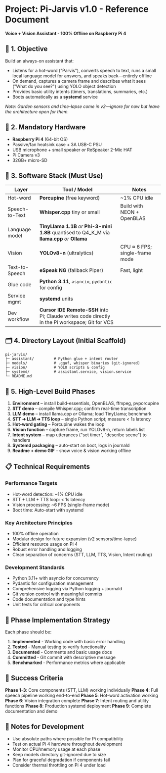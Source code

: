 # Project: Pi-Jarvis v1.0 - Reference Document

**Voice + Vision Assistant - 100% Offline on Raspberry Pi 4**

## 🏁 1. Objective

Build an always-on assistant that:
- Listens for a hot-word ("Parvis"), converts speech to text, runs a small local language model for answers, and speaks back—entirely offline
- On demand, captures a camera frame and describes what it sees ("What do you see?") using YOLO object detection
- Provides basic utility intents (timers, translations, summaries, etc.)
- Boots automatically as a **systemd** service

*Note: Garden sensors and time-lapse come in v2—ignore for now but leave the architecture open for them.*

## 🧩 2. Mandatory Hardware

- **Raspberry Pi 4** (64-bit OS)
- Passive/fan heatsink case + 3A USB-C PSU
- USB microphone + small speaker *or* ReSpeaker 2-Mic HAT
- Pi Camera v3
- 32GB+ micro-SD

## 🔧 3. Software Stack (Must Use)

| Layer | Tool / Model | Notes |
|-------|-------------|-------|
| Hot-word | **Porcupine** (free keyword) | ~1% CPU idle |
| Speech-to-Text | **Whisper.cpp** tiny or small | Build with NEON + OpenBLAS |
| Language model | **TinyLlama 1.1B** *or* **Phi-3-mini 1.8B** quantised to Q4_K_M via **llama.cpp** *or* **Ollama** | |
| Vision | **YOLOv8-n** (ultralytics) | CPU ≈ 6 FPS; single-frame mode |
| Text-to-Speech | **eSpeak NG** (fallback Piper) | Fast, light |
| Glue code | **Python 3.11**, `asyncio`, `pydantic` for config | |
| Service mgmt | **systemd** units | |
| Dev workflow | **Cursor IDE Remote-SSH** into Pi; Claude writes code directly in the Pi workspace; Git for VCS | |

## 🗂️ 4. Directory Layout (Initial Scaffold)

```
pi-jarvis/
├─ assistant/         # Python glue + intent router
├─ models/            # .gguf, whisper binaries (git-ignored)
├─ vision/            # YOLO scripts & config
├─ systemd/           # assistant.service, vision.service
└─ README.md
```

## 🚀 5. High-Level Build Phases

1. **Environment** – install build-essentials, OpenBLAS, ffmpeg, pvporcupine
2. **STT demo** – compile Whisper.cpp; confirm real-time transcription
3. **LLM demo** – install llama.cpp *or* Ollama; load TinyLlama; benchmark
4. **STT ➜ LLM ➜ TTS loop** – single Python script; measure < 1s latency
5. **Hot-word gating** – Porcupine wakes the loop
6. **Vision function** – capture frame, run YOLOv8-n, return labels list
7. **Intent system** – map utterances ("set timer", "describe scene") to handlers
8. **Systemd packaging** – auto-start on boot, logs in journald
9. **Readme + demo GIF** – show voice & vision working offline

## 📋 Technical Requirements

### Performance Targets
- Hot-word detection: ~1% CPU idle
- STT + LLM + TTS loop: < 1s latency
- Vision processing: ~6 FPS (single-frame mode)
- Boot time: Auto-start with systemd

### Key Architecture Principles
- 100% offline operation
- Modular design for future expansion (v2 sensors/time-lapse)
- Efficient resource usage on Pi 4
- Robust error handling and logging
- Clean separation of concerns (STT, LLM, TTS, Vision, Intent routing)

### Development Standards
- Python 3.11+ with asyncio for concurrency
- Pydantic for configuration management
- Comprehensive logging via Python logging + journald
- Git version control with meaningful commits
- Code documentation and type hints
- Unit tests for critical components

## 🔄 Phase Implementation Strategy

Each phase should be:
1. **Implemented** - Working code with basic error handling
2. **Tested** - Manual testing to verify functionality
3. **Documented** - Comments and basic usage docs
4. **Committed** - Git commit with descriptive message
5. **Benchmarked** - Performance metrics where applicable

## 🎯 Success Criteria

**Phase 1-3**: Core components (STT, LLM) working individually
**Phase 4**: Full speech pipeline working end-to-end
**Phase 5**: Hot-word activation working
**Phase 6**: Vision integration complete
**Phase 7**: Intent routing and utility functions
**Phase 8**: Production systemd deployment
**Phase 9**: Complete documentation and demo

## 📝 Notes for Development

- Use absolute paths where possible for Pi compatibility
- Test on actual Pi 4 hardware throughout development
- Monitor CPU/memory usage at each phase
- Keep models directory git-ignored due to size
- Plan for graceful degradation if components fail
- Consider thermal throttling on Pi 4 under load
